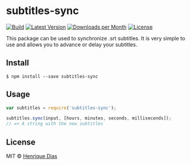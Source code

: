 # subtitles-sync

[![Build](https://img.shields.io/travis/hacdias/subtitles-sync.svg?style=flat-square)][1]
[![Latest Version](https://img.shields.io/npm/v/subtitles-sync.svg?style=flat-square)][1]
[![Downloads per Month](https://img.shields.io/npm/dm/subtitles-sync.svg?style=flat-square)][1]
[![License](https://img.shields.io/npm/l/subtitles-sync.svg?style=flat-square)](http://opensource.org/licenses/MIT)

This package can be used to synchronize .srt subtitles. It is very simple to use and allows you to advance or delay your subtitles.

## Install

```
$ npm install --save subtitles-sync
```

## Usage

```js
var subtitles = require('subtitles-sync');

subtitles.sync(input, [hours, minutes, seconds, milliseconds]);
// => A string with the new subtitles

```


## License

MIT © [Henrique Dias](http://henriquedias.com)

[1]: https://www.npmjs.com/package/subtitles-sync

